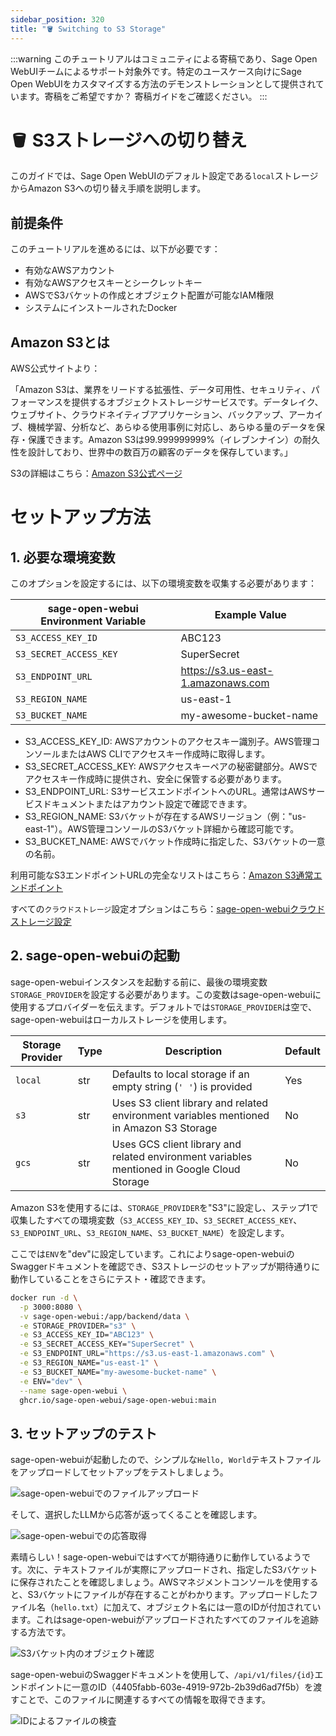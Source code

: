 ```yaml
---
sidebar_position: 320
title: "🪣 Switching to S3 Storage"
---
```


:::warning
このチュートリアルはコミュニティによる寄稿であり、Sage Open WebUIチームによるサポート対象外です。特定のユースケース向けにSage Open WebUIをカスタマイズする方法のデモンストレーションとして提供されています。寄稿をご希望ですか？ 寄稿ガイドをご確認ください。
:::

# 🪣 S3ストレージへの切り替え

このガイドでは、Sage Open WebUIのデフォルト設定である`local`ストレージからAmazon S3への切り替え手順を説明します。

## 前提条件

このチュートリアルを進めるには、以下が必要です：

- 有効なAWSアカウント
- 有効なAWSアクセスキーとシークレットキー
- AWSでS3バケットの作成とオブジェクト配置が可能なIAM権限
- システムにインストールされたDocker

## Amazon S3とは

AWS公式サイトより：

「Amazon S3は、業界をリードする拡張性、データ可用性、セキュリティ、パフォーマンスを提供するオブジェクトストレージサービスです。データレイク、ウェブサイト、クラウドネイティブアプリケーション、バックアップ、アーカイブ、機械学習、分析など、あらゆる使用事例に対応し、あらゆる量のデータを保存・保護できます。Amazon S3は99.999999999%（イレブンナイン）の耐久性を設計しており、世界中の数百万の顧客のデータを保存しています。」

S3の詳細はこちら：[Amazon S3公式ページ](https://aws.amazon.com/s3/)

# セットアップ方法

## 1. 必要な環境変数

このオプションを設定するには、以下の環境変数を収集する必要があります：

| **sage-open-webui Environment Variable** | **Example Value**                           |
|-------------------------------------|---------------------------------------------|
| `S3_ACCESS_KEY_ID`                  | ABC123                                      |
| `S3_SECRET_ACCESS_KEY`              | SuperSecret                                 |
| `S3_ENDPOINT_URL`                   | https://s3.us-east-1.amazonaws.com          |
| `S3_REGION_NAME`                    | us-east-1                                   |
| `S3_BUCKET_NAME`                    | my-awesome-bucket-name                      |

- S3_ACCESS_KEY_ID: AWSアカウントのアクセスキー識別子。AWS管理コンソールまたはAWS CLIでアクセスキー作成時に取得します。
- S3_SECRET_ACCESS_KEY: AWSアクセスキーペアの秘密鍵部分。AWSでアクセスキー作成時に提供され、安全に保管する必要があります。
- S3_ENDPOINT_URL: S3サービスエンドポイントへのURL。通常はAWSサービスドキュメントまたはアカウント設定で確認できます。
- S3_REGION_NAME: S3バケットが存在するAWSリージョン（例："us-east-1"）。AWS管理コンソールのS3バケット詳細から確認可能です。
- S3_BUCKET_NAME: AWSでバケット作成時に指定した、S3バケットの一意の名前。

利用可能なS3エンドポイントURLの完全なリストはこちら：[Amazon S3通常エンドポイント](https://docs.aws.amazon.com/general/latest/gr/s3.html)

すべての`クラウドストレージ`設定オプションはこちら：[sage-open-webuiクラウドストレージ設定](https://docs.openwebui.com/getting-started/env-configuration#cloud-storage)

## 2. sage-open-webuiの起動

sage-open-webuiインスタンスを起動する前に、最後の環境変数`STORAGE_PROVIDER`を設定する必要があります。この変数はsage-open-webuiに使用するプロバイダーを伝えます。デフォルトでは`STORAGE_PROVIDER`は空で、sage-open-webuiはローカルストレージを使用します。

| **Storage Provider** | **Type** | **Description**                                                                                 | **Default** |
|----------------------|----------|-------------------------------------------------------------------------------------------------|-------------|
| `local`              | str      | Defaults to local storage if an empty string (`' '`) is provided                                | Yes         |
| `s3`                 | str      | Uses S3 client library and related environment variables mentioned in Amazon S3 Storage         | No          |
| `gcs`                | str      | Uses GCS client library and related environment variables mentioned in Google Cloud Storage     | No          |

Amazon S3を使用するには、`STORAGE_PROVIDER`を"S3"に設定し、ステップ1で収集したすべての環境変数（`S3_ACCESS_KEY_ID`、`S3_SECRET_ACCESS_KEY`、`S3_ENDPOINT_URL`、`S3_REGION_NAME`、`S3_BUCKET_NAME`）を設定します。

ここでは`ENV`を"dev"に設定しています。これによりsage-open-webuiのSwaggerドキュメントを確認でき、S3ストレージのセットアップが期待通りに動作していることをさらにテスト・確認できます。

```sh
docker run -d \
  -p 3000:8080 \
  -v sage-open-webui:/app/backend/data \
  -e STORAGE_PROVIDER="s3" \
  -e S3_ACCESS_KEY_ID="ABC123" \
  -e S3_SECRET_ACCESS_KEY="SuperSecret" \
  -e S3_ENDPOINT_URL="https://s3.us-east-1.amazonaws.com" \
  -e S3_REGION_NAME="us-east-1" \
  -e S3_BUCKET_NAME="my-awesome-bucket-name" \
  -e ENV="dev" \
  --name sage-open-webui \
  ghcr.io/sage-open-webui/sage-open-webui:main
```

## 3. セットアップのテスト

sage-open-webuiが起動したので、シンプルな`Hello, World`テキストファイルをアップロードしてセットアップをテストしましょう。

![sage-open-webuiでのファイルアップロード](/images/tutorials/amazon-s3/amazon-s3-upload-file.png)

そして、選択したLLMから応答が返ってくることを確認します。

![sage-open-webuiでの応答取得](/images/tutorials/amazon-s3/amazon-s3-oui-response.png)

素晴らしい！sage-open-webuiではすべてが期待通りに動作しているようです。次に、テキストファイルが実際にアップロードされ、指定したS3バケットに保存されたことを確認しましょう。AWSマネジメントコンソールを使用すると、S3バケットにファイルが存在することがわかります。アップロードしたファイル名（`hello.txt`）に加えて、オブジェクト名には一意のIDが付加されています。これはsage-open-webuiがアップロードされたすべてのファイルを追跡する方法です。

![S3バケット内のオブジェクト確認](/images/tutorials/amazon-s3/amazon-s3-object-in-bucket.png)

sage-open-webuiのSwaggerドキュメントを使用して、`/api/v1/files/{id}`エンドポイントに一意のID（4405fabb-603e-4919-972b-2b39d6ad7f5b）を渡すことで、このファイルに関連するすべての情報を取得できます。

![IDによるファイルの検査](/images/tutorials/amazon-s3/amazon-s3-get-file-by-id.png)